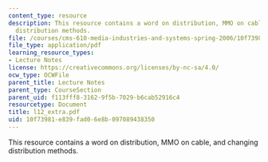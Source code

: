 ```yaml
---
content_type: resource
description: This resource contains a word on distribution, MMO on cable, and changing
  distribution methods.
file: /courses/cms-610-media-industries-and-systems-spring-2006/10f73981e839fad06e8b097089438350_l12_extra.pdf
file_type: application/pdf
learning_resource_types:
- Lecture Notes
license: https://creativecommons.org/licenses/by-nc-sa/4.0/
ocw_type: OCWFile
parent_title: Lecture Notes
parent_type: CourseSection
parent_uid: f113fff8-3162-9f5b-7029-b6cab52916c4
resourcetype: Document
title: l12_extra.pdf
uid: 10f73981-e839-fad0-6e8b-097089438350
---
```

This resource contains a word on distribution, MMO on cable, and changing distribution methods.